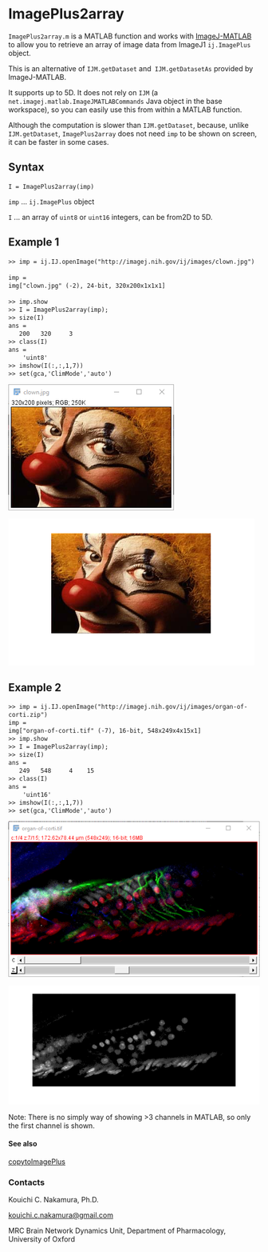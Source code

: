 # ImagePlus2array

`ImagePlus2array.m` is a MATLAB function and works with [ImageJ-MATLAB](https://imagej.net/MATLAB_Scripting) to allow you to retrieve an array of image data from ImageJ1 `ij.ImagePlus` object.

This is an alternative of `IJM.getDataset` and` IJM.getDatasetAs` provided by ImageJ-MATLAB.

It supports up to 5D. It does not rely on `IJM` (a `net.imagej.matlab.ImageJMATLABCommands` Java object in the base workspace), so you can easily use this from within a MATLAB function.

Although the computation is slower than  `IJM.getDataset`, because, unlike `IJM.getDataset`, `ImagePlus2array` does not need `imp` to be shown on screen, it can be faster in some cases.



## Syntax

```
I = ImagePlus2array(imp)
```

`imp` ...  `ij.ImagePlus`  object

`I` ... an array of `uint8` or `uint16` integers, can be from2D to 5D.



## Example 1

```
>> imp = ij.IJ.openImage("http://imagej.nih.gov/ij/images/clown.jpg")

imp =
img["clown.jpg" (-2), 24-bit, 320x200x1x1x1]

>> imp.show
>> I = ImagePlus2array(imp);
>> size(I)
ans =
   200   320     3
>> class(I)
ans =
    'uint8'   
>> imshow(I(:,:,1,7))
>> set(gca,'ClimMode','auto')
```

![](Image003.png)

![](Image004.png)

## Example 2



```
>> imp = ij.IJ.openImage("http://imagej.nih.gov/ij/images/organ-of-corti.zip")
imp =
img["organ-of-corti.tif" (-7), 16-bit, 548x249x4x15x1]
>> imp.show
>> I = ImagePlus2array(imp);
>> size(I)
ans =
   249   548     4    15
>> class(I)
ans =
    'uint16'
>> imshow(I(:,:,1,7))
>> set(gca,'ClimMode','auto')

```

![](Image005.png)



![](Image006.png)

Note: There is no simply way of showing >3 channels in MATLAB, so only the first channel is shown.



#### See also

[copytoImagePlus](https://github.com/kouichi-c-nakamura/ijmshow)



### Contacts

Kouichi C. Nakamura, Ph.D.

[kouichi.c.nakamura@gmail.com](mailto:kouichi.c.nakamura@gmail.com)

MRC Brain Network Dynamics Unit, Department of Pharmacology, University of Oxford